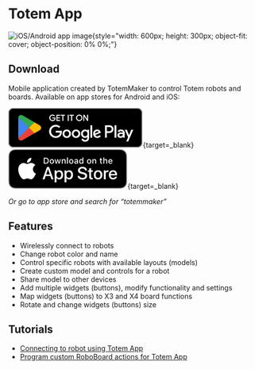 # Totem App

![iOS/Android app image](https://totemmaker.net/wp-content/uploads/2021/11/app_connect_0.jpg){style="width: 600px; height: 300px; object-fit: cover; object-position: 0% 0%;"}

## Download

Mobile application created by TotemMaker to control Totem robots and boards. Available on app stores for Android and iOS:  

[![Get on Google Play](../../assets/images/get-on-google-play-badge.svg)](https://play.google.com/store/apps/details?id=lt.aldrea.karolis.totemandroid){target=_blank}
[![Get on App Store](../../assets/images/get-on-app-store-badge.svg)](https://itunes.apple.com/us/app/totemmaker/id1440494243?ls=1&amp;mt=8){target=_blank}

_Or go to app store and search for “totemmaker”_  

## Features

* Wirelessly connect to robots
* Change robot color and name
* Control specific robots with available layouts (models)
* Create custom model and controls for a robot
* Share model to other devices
* Add multiple widgets (buttons), modify functionality and settings
* Map widgets (buttons) to X3 and X4 board functions
* Rotate and change widgets (buttons) size

## Tutorials

* [Connecting to robot using Totem App](control-robot.md)  
* [Program custom RoboBoard actions for Totem App](custom-function.md)  
